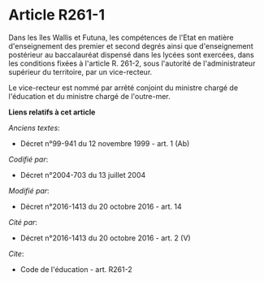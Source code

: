 # Article R261-1

Dans les îles Wallis et Futuna, les compétences de l'Etat en matière d'enseignement des premier et second degrés ainsi que
d'enseignement postérieur au baccalauréat dispensé dans les lycées sont exercées, dans les conditions fixées à l'article R.
261-2, sous l'autorité de l'administrateur supérieur du territoire, par un vice-recteur. 

Le vice-recteur est nommé par arrêté conjoint du ministre chargé de l'éducation et du ministre chargé de l'outre-mer.

**Liens relatifs à cet article**

_Anciens textes_:

  - Décret n°99-941 du 12 novembre 1999 - art. 1 (Ab)

_Codifié par_:

  - Décret n°2004-703 du 13 juillet 2004

_Modifié par_:

  - Décret n°2016-1413 du 20 octobre 2016 - art. 14

_Cité par_:

  - Décret n°2016-1413 du 20 octobre 2016 - art. 2 (V)

_Cite_:

  - Code de l'éducation - art. R261-2
